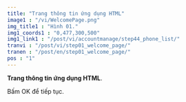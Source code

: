 ```yaml
---
title: "Trang thông tin ứng dụng HTML"
image1 : "/vi/WelcomePage.png"
img_title1 : "Hình 01."
img1_coords1 : "0,477,300,500"
img1_link1 : "/post/vi/accountmanage/step44_phone_list/"
tranvi : "/post/vi/step01_welcome_page/"
tranen : "/post/en/step01_welcome_page/"
pos : "1"
---
```

**Trang thông tin ứng dụng HTML**.

Bấm OK để tiếp tục.